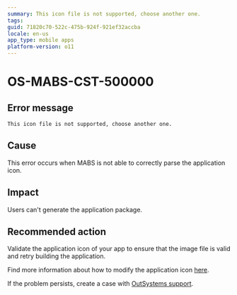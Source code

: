 ```yaml
---
summary: This icon file is not supported, choose another one.
tags:
guid: 71820c70-522c-475b-924f-921ef32accba
locale: en-us
app_type: mobile apps
platform-version: o11
---
```


# OS-MABS-CST-500000

## Error message

`This icon file is not supported, choose another one.`

## Cause

This error occurs when MABS is not able to correctly parse the application icon.

## Impact

Users can't generate the application package.

## Recommended action
Validate the application icon of your app to ensure that the image file is valid and retry building the application.

Find more information about how to modify the application icon [here](https://success.outsystems.com/Documentation/11/Delivering_Mobile_Apps/Customize_Your_Mobile_App/Modify_the_App_Icon).

If the problem persists, create a case with [OutSystems support](https://www.outsystems.com/support/portal/open-support-case?ErrorCode=OS-MABS-CST-50000).
